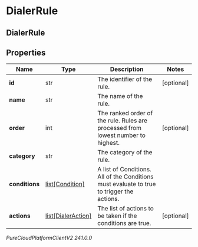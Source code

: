 # DialerRule

## DialerRule

## Properties

|Name | Type | Description | Notes|
|------------ | ------------- | ------------- | -------------|
| **id** | str | The identifier of the rule. | [optional] |
| **name** | str | The name of the rule. | |
| **order** | int | The ranked order of the rule. Rules are processed from lowest number to highest. | [optional] |
| **category** | str | The category of the rule. | |
| **conditions** | [list[Condition]](Condition) | A list of Conditions. All of the Conditions must evaluate to true to trigger the actions. | |
| **actions** | [list[DialerAction]](DialerAction) | The list of actions to be taken if the conditions are true. | [optional] |



_PureCloudPlatformClientV2 241.0.0_
